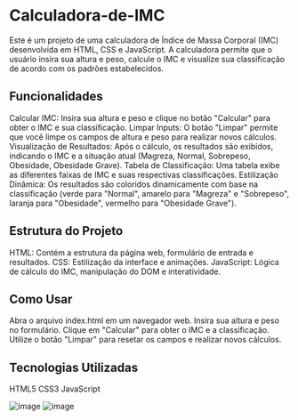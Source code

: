 # Calculadora-de-IMC
Este é um projeto de uma calculadora de Índice de Massa Corporal (IMC) desenvolvida em HTML, CSS e JavaScript. A calculadora permite que o usuário insira sua altura e peso, calcule o IMC e visualize sua classificação de acordo com os padrões estabelecidos.

## Funcionalidades
Calcular IMC: Insira sua altura e peso e clique no botão "Calcular" para obter o IMC e sua classificação.
Limpar Inputs: O botão "Limpar" permite que você limpe os campos de altura e peso para realizar novos cálculos.
Visualização de Resultados: Após o cálculo, os resultados são exibidos, indicando o IMC e a situação atual (Magreza, Normal, Sobrepeso, Obesidade, Obesidade Grave).
Tabela de Classificação: Uma tabela exibe as diferentes faixas de IMC e suas respectivas classificações.
Estilização Dinâmica: Os resultados são coloridos dinamicamente com base na classificação (verde para "Normal", amarelo para "Magreza" e "Sobrepeso", laranja para "Obesidade", vermelho para "Obesidade Grave").
## Estrutura do Projeto
HTML: Contém a estrutura da página web, formulário de entrada e resultados.
CSS: Estilização da interface e animações.
JavaScript: Lógica de cálculo do IMC, manipulação do DOM e interatividade.
## Como Usar
Abra o arquivo index.html em um navegador web.
Insira sua altura e peso no formulário.
Clique em "Calcular" para obter o IMC e a classificação.
Utilize o botão "Limpar" para resetar os campos e realizar novos cálculos.
## Tecnologias Utilizadas
HTML5
CSS3
JavaScript

  ![image](https://github.com/Fabio-Argona/Calculadora-de-IMC/assets/128233610/4efb62e9-94f6-4935-b5bf-2c1f4e74b69c)
  ![image](https://github.com/Fabio-Argona/Calculadora-de-IMC/assets/128233610/5740207b-96bf-4e61-ac4b-668e7f78ddda)  


